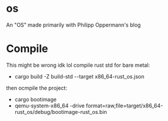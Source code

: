 # os
An "OS" made primarily with Philipp Oppermann's blog

# Compile
This might be wrong idk lol
compile rust std for bare metal:
- cargo build -Z build-std --target x86_64-rust_os.json

then ocmpile the project:
- cargo bootimage
- qemu-system-x86_64 -drive format=raw,file=target/x86_64-rust_os/debug/bootimage-rust_os.bin
